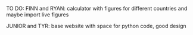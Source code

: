 TO DO:
FINN and RYAN:
calculator with figures for different countries and maybe import live figures

JUNIOR and TYR:
base website with space for python code, good design 
